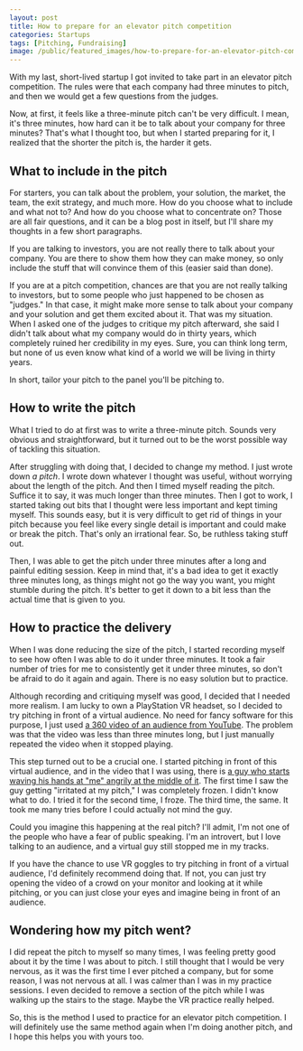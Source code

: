 ```yaml
---
layout: post
title: How to prepare for an elevator pitch competition
categories: Startups
tags: [Pitching, Fundraising]
image: /public/featured_images/how-to-prepare-for-an-elevator-pitch-competition.jpg
---
```


With my last, short-lived startup I got invited to take part in an elevator pitch competition. The rules were that each company had three minutes to pitch, and then we would get a few questions from the judges.

Now, at first, it feels like a three-minute pitch can't be very difficult. I mean, it's three minutes, how hard can it be to talk about your company for three minutes? That's what I thought too, but when I started preparing for it, I realized that the shorter the pitch is, the harder it gets.

## What to include in the pitch
For starters, you can talk about the problem, your solution, the market, the team, the exit strategy, and much more. How do you choose what to include and what not to? And how do you choose what to concentrate on? Those are all fair questions, and it can be a blog post in itself, but I'll share my thoughts in a few short paragraphs.

If you are talking to investors, you are not really there to talk about your company. You are there to show them how they can make money, so only include the stuff that will convince them of this (easier said than done).

If you are at a pitch competition, chances are that you are not really talking to investors, but to some people who just happened to be chosen as "judges." In that case, it might make more sense to talk about your company and your solution and get them excited about it. That was my situation. When I asked one of the judges to critique my pitch afterward, she said I didn't talk about what my company would do in thirty years, which completely ruined her credibility in my eyes. Sure, you can think long term, but none of us even know what kind of a world we will be living in thirty years.

In short, tailor your pitch to the panel you'll be pitching to.

## How to write the pitch
What I tried to do at first was to write a three-minute pitch. Sounds very obvious and straightforward, but it turned out to be the worst possible way of tackling this situation.

After struggling with doing that, I decided to change my method. I just wrote down *a pitch*. I wrote down whatever I thought was useful, without worrying about the length of the pitch. And then I timed myself reading the pitch. Suffice it to say, it was much longer than three minutes. Then I got to work, I started taking out bits that I thought were less important and kept timing myself. This sounds easy, but it is very difficult to get rid of things in your pitch because you feel like every single detail is important and could make or break the pitch. That's only an irrational fear. So, be ruthless taking stuff out.

Then, I was able to get the pitch under three minutes after a long and painful editing session. Keep in mind that, it's a bad idea to get it exactly three minutes long, as things might not go the way you want, you might stumble during the pitch. It's better to get it down to a bit less than the actual time that is given to you.

## How to practice the delivery
When I was done reducing the size of the pitch, I started recording myself to see how often I was able to do it under three minutes. It took a fair number of tries for me to consistently get it under three minutes, so don't be afraid to do it again and again. There is no easy solution but to practice.

Although recording and critiquing myself was good, I decided that I needed more realism. I am lucky to own a PlayStation VR headset, so I decided to try pitching in front of a virtual audience. No need for fancy software for this purpose, I just used [a 360 video of an audience from YouTube](https://www.youtube.com/watch?v=5tTUpe-RDqA). The problem was that the video was less than three minutes long, but I just manually repeated the video when it stopped playing.

This step turned out to be a crucial one. I started pitching in front of this virtual audience, and in the video that I was using, there is [a guy who starts waving his hands at "me" angrily at the middle of it](https://youtu.be/5tTUpe-RDqA?t=28). The first time I saw the guy getting "irritated at my pitch," I was completely frozen. I didn't know what to do. I tried it for the second time, I froze. The third time, the same. It took me many tries before I could actually not mind the guy.

Could you imagine this happening at the real pitch? I'll admit, I'm not one of the people who have a fear of public speaking. I'm an introvert, but I love talking to an audience, and a virtual guy still stopped me in my tracks.

If you have the chance to use VR goggles to try pitching in front of a virtual audience, I'd definitely recommend doing that. If not, you can just try opening the video of a crowd on your monitor and looking at it while pitching, or you can just close your eyes and imagine being in front of an audience.

## Wondering how my pitch went?
I did repeat the pitch to myself so many times, I was feeling pretty good about it by the time I was about to pitch. I still thought that I would be very nervous, as it was the first time I ever pitched a company, but for some reason, I was not nervous at all. I was calmer than I was in my practice sessions. I even decided to remove a section of the pitch while I was walking up the stairs to the stage. Maybe the VR practice really helped.

So, this is the method I used to practice for an elevator pitch competition. I will definitely use the same method again when I'm doing another pitch, and I hope this helps you with yours too.